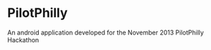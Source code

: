 PilotPhilly
===========

An android application developed for the November 2013 PilotPhilly Hackathon
